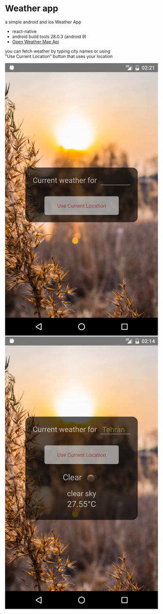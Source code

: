 # Weather app
a simple android and ios Weather App
- react-native
- android build tools 28.0.3 (android 9)
- [Open Weather Map Api](http://www.openweathermap.com)

you can fetch weather by typing city names or using <br/>
"Use Current Location" button that uses your location

<div>
    <img src="./Screenshot_1.png">
    <img src="./Screenshot_2.png">
</div>